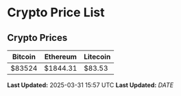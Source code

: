 # Crypto Price List

## Crypto Prices
| Bitcoin | Ethereum | Litecoin |
| ------- | -------- | -------- |
| $83524 | $1844.31 | $83.53 |
**Last Updated:** 2025-03-31 15:57 UTC
**Last Updated:** $DATE$
